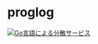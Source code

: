 # proglog

[![Go言語による分散サービス](https://m.media-amazon.com/images/I/41caaSGn1CL._SL160_.jpg)](https://www.amazon.co.jp/exec/obidos/ASIN/4873119979/foxii-22/ref=nosim)
